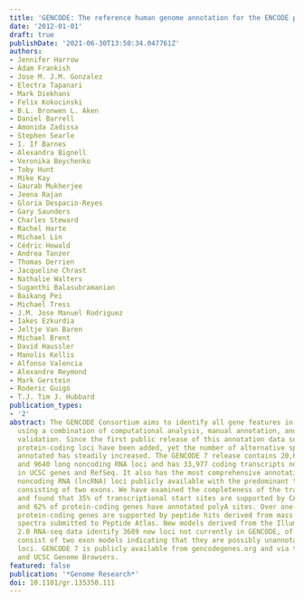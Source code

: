 ```yaml
---
title: 'GENCODE: The reference human genome annotation for the ENCODE project'
date: '2012-01-01'
draft: true
publishDate: '2021-06-30T13:50:34.047761Z'
authors:
- Jennifer Harrow
- Adam Frankish
- Jose M. J.M. Gonzalez
- Electra Tapanari
- Mark Diekhans
- Felix Kokocinski
- B.L. Bronwen L. Aken
- Daniel Barrell
- Amonida Zadissa
- Stephen Searle
- I. If Barnes
- Alexandra Bignell
- Veronika Boychenko
- Toby Hunt
- Mike Kay
- Gaurab Mukherjee
- Jeena Rajan
- Gloria Despacio-Reyes
- Gary Saunders
- Charles Steward
- Rachel Harte
- Michael Lin
- Cédric Howald
- Andrea Tanzer
- Thomas Derrien
- Jacqueline Chrast
- Nathalie Walters
- Suganthi Balasubramanian
- Baikang Pei
- Michael Tress
- J.M. Jose Manuel Rodriguez
- Iakes Ezkurdia
- Jeltje Van Baren
- Michael Brent
- David Haussler
- Manolis Kellis
- Alfonso Valencia
- Alexandre Reymond
- Mark Gerstein
- Roderic Guigó
- T.J. Tim J. Hubbard
publication_types:
- '2'
abstract: The GENCODE Consortium aims to identify all gene features in the human genome
  using a combination of computational analysis, manual annotation, and experimental
  validation. Since the first public release of this annotation data set, few new
  protein-coding loci have been added, yet the number of alternative splicing transcripts
  annotated has steadily increased. The GENCODE 7 release contains 20,687 protein-coding
  and 9640 long noncoding RNA loci and has 33,977 coding transcripts not represented
  in UCSC genes and RefSeq. It also has the most comprehensive annotation of long
  noncoding RNA (lncRNA) loci publicly available with the predominant transcript form
  consisting of two exons. We have examined the completeness of the transcript annotation
  and found that 35% of transcriptional start sites are supported by CAGE clusters
  and 62% of protein-coding genes have annotated polyA sites. Over one-third of GENCODE
  protein-coding genes are supported by peptide hits derived from mass spectrometry
  spectra submitted to Peptide Atlas. New models derived from the Illumina Body Map
  2.0 RNA-seq data identify 3689 new loci not currently in GENCODE, of which 3127
  consist of two exon models indicating that they are possibly unannotated long noncoding
  loci. GENCODE 7 is publicly available from gencodegenes.org and via the Ensembl
  and UCSC Genome Browsers.
featured: false
publication: '*Genome Research*'
doi: 10.1101/gr.135350.111
---
```


